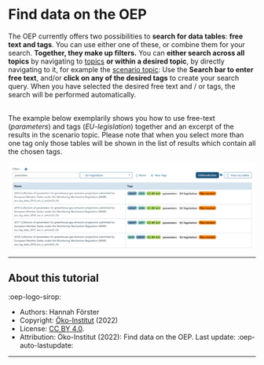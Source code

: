 # Find data on the OEP

The OEP currently offers two possibilities to **search for data tables**: **free text and tags**. You can use either one of these, or combine them for your search. **Together, they make up filters.** You can **either search across all topics** by navigating to [topics](https://openenergyplatform.org/dataedit/schemas)
**or within a desired topic**, by directly navigating to it, for example the [scenario topic](https://openenergyplatform.org/dataedit/view/scenario): Use the **Search bar to enter free text**, and/or **click on any of the desired tags** to create your search query. When you have selected the desired free text and / or tags, the search will be performed automatically. <br><br>

The example below exemplarily shows you how to use free-text (_parameters_) and tags (_EU-legislation_) together and an excerpt of the results in the scenario topic. Please note that when you select more than one tag only those tables will be shown in the list of results which contain all the chosen tags.

![image](../../data/img/SIROP-search.JPG)

---

## About this tutorial

:oep-logo-sirop:

- Authors: Hannah Förster
- Copyright: [Öko-Institut](https://www.oeko.de) (2022)
- License: [CC BY 4.0](https://creativecommons.org/licenses/by/4.0/deed.en).
- Attribution: Öko-Institut (2022): Find data on the OEP. Last update: :oep-auto-lastupdate:

---
